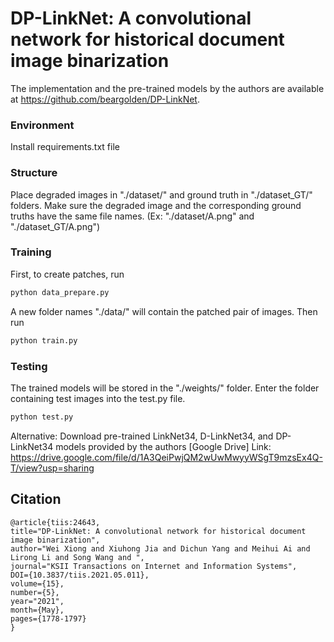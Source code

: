 # DP-LinkNet: A convolutional network for historical document image binarization


The implementation and the pre-trained models by the authors  are available at https://github.com/beargolden/DP-LinkNet.

### Environment
Install requirements.txt file

### Structure
Place degraded images in "./dataset/" and ground truth in "./dataset_GT/" folders. Make sure the degraded image and the corresponding ground truths have the same file names. (Ex: "./dataset/A.png" and "./dataset_GT/A.png")

### Training
First, to create patches, run
```bash
python data_prepare.py
```
A new folder names "./data/" will contain the patched pair of images. Then run
```bash
python train.py
```

### Testing
The trained models will be stored in the "./weights/" folder.
Enter the folder containing test images into the test.py file.
```bash
python test.py
```
Alternative:
Download pre-trained LinkNet34, D-LinkNet34, and DP-LinkNet34 models provided by the authors
[Google Drive] Link: https://drive.google.com/file/d/1A3QeiPwjQM2wUwMwyyWSgT9mzsEx4Q-T/view?usp=sharing

## Citation
```
@article{tiis:24643, 
title="DP-LinkNet: A convolutional network for historical document image binarization", 
author="Wei Xiong and Xiuhong Jia and Dichun Yang and Meihui Ai and Lirong Li and Song Wang and ", 
journal="KSII Transactions on Internet and Information Systems", 
DOI={10.3837/tiis.2021.05.011}, 
volume={15}, 
number={5}, 
year="2021", 
month={May}, 
pages={1778-1797}
}
```